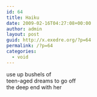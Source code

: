 ```yaml
---
id: 64
title: Haiku
date: 2009-02-16T04:27:08+00:00
author: admin
layout: post
guid: http://x.exedre.org/?p=64
permalink: /?p=64
categories:
  - void
---
```

use up bushels of  
teen-aged dreams to go off  
the deep end with her